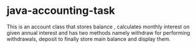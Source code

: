 # java-accounting-task
This is an account class that stores balance , calculates monthly interest on given annual interest and has two methods namely withdraw for performing withdrawals, deposit to finally store main balance and display them.
